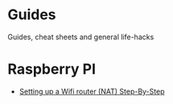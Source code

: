# Guides
Guides, cheat sheets and general life-hacks

# Raspberry PI

* [Setting up a Wifi router (NAT) Step-By-Step](setting-up-a-wifi-router-nat.md)
